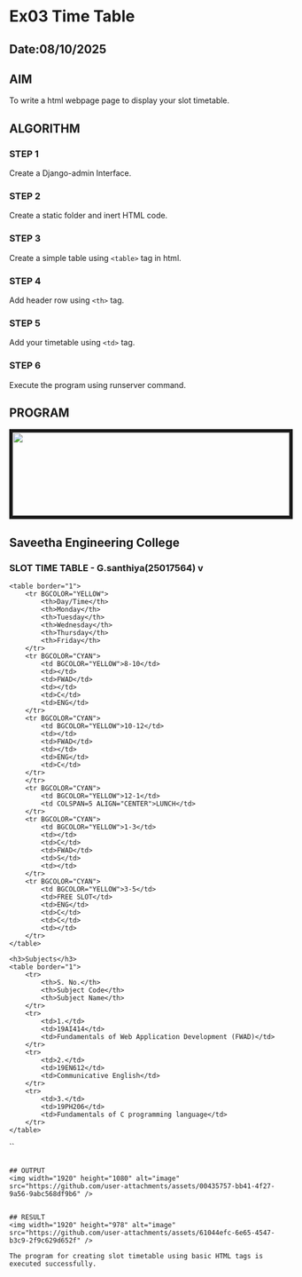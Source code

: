 # Ex03 Time Table
## Date:08/10/2025

## AIM
To write a html webpage page to display your slot timetable.

## ALGORITHM
### STEP 1
Create a Django-admin Interface.

### STEP 2
Create a static folder and inert HTML code.

### STEP 3
Create a simple table using ```<table>``` tag in html.

### STEP 4
Add header row using ```<th>``` tag.

### STEP 5
Add your timetable using ```<td>``` tag.

### STEP 6
Execute the program using runserver command.

## PROGRAM
<!DOCTYPE html>
<html>
<head>
    <title>Slot Time Table - G.santhiya(25017564) v</title>
</head>
<body>
    <IMG SRC="Screenshot 2025-10-05 091919.png"HEIGHT="150"WIDTH="500"BORDER=6>
    <h2>Saveetha Engineering College</h2>
    <h3>SLOT TIME TABLE - G.santhiya(25017564) v</h3>

    <table border="1">
        <tr BGCOLOR="YELLOW">
            <th>Day/Time</th>
            <th>Monday</th>
            <th>Tuesday</th>
            <th>Wednesday</th>
            <th>Thursday</th>
            <th>Friday</th>
        </tr>
        <tr BGCOLOR="CYAN">
            <td BGCOLOR="YELLOW">8-10</td>
            <td></td>
            <td>FWAD</td>
            <td></td>
            <td>C</td>
            <td>ENG</td>
        </tr>
        <tr BGCOLOR="CYAN">
            <td BGCOLOR="YELLOW">10-12</td>
            <td></td>
            <td>FWAD</td>
            <td></td>
            <td>ENG</td>
            <td>C</td>
        </tr>
        </tr>
        <tr BGCOLOR="CYAN">
            <td BGCOLOR="YELLOW">12-1</td>
            <td COLSPAN=5 ALIGN="CENTER">LUNCH</td>
        </tr>
        <tr BGCOLOR="CYAN">
            <td BGCOLOR="YELLOW">1-3</td>
            <td></td>
            <td>C</td>
            <td>FWAD</td>
            <td>S</td>
            <td></td>
        </tr>
        <tr BGCOLOR="CYAN">
            <td BGCOLOR="YELLOW">3-5</td>
            <td>FREE SLOT</td>
            <td>ENG</td>
            <td>C</td>
            <td>C</td>
            <td></td>
        </tr>
    </table>

    <h3>Subjects</h3>
    <table border="1">
        <tr>
            <th>S. No.</th>
            <th>Subject Code</th>
            <th>Subject Name</th>
        </tr>
        <tr>
            <td>1.</td>
            <td>19AI414</td>
            <td>Fundamentals of Web Application Development (FWAD)</td>
        </tr>
        <tr>
            <td>2.</td>
            <td>19EN612</td>
            <td>Communicative English</td>
        </tr>
        <tr>
            <td>3.</td>
            <td>19PH206</td>
            <td>Fundamentals of C programming language</td>
        </tr>
    </table>
</body>
</html>``





```

## OUTPUT
<img width="1920" height="1080" alt="image" src="https://github.com/user-attachments/assets/00435757-bb41-4f27-9a56-9abc568df9b6" />


## RESULT
<img width="1920" height="978" alt="image" src="https://github.com/user-attachments/assets/61044efc-6e65-4547-b3c9-2f9c629d652f" />

The program for creating slot timetable using basic HTML tags is executed successfully.
